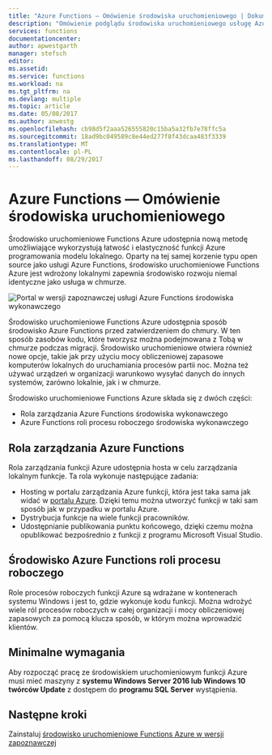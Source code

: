 ```yaml
---
title: "Azure Functions — Omówienie środowiska uruchomieniowego | Dokumentacja firmy Microsoft"
description: "Omówienie podglądu środowiska uruchomieniowego usługę Azure Functions"
services: functions
documentationcenter: 
author: apwestgarth
manager: stefsch
editor: 
ms.assetid: 
ms.service: functions
ms.workload: na
ms.tgt_pltfrm: na
ms.devlang: multiple
ms.topic: article
ms.date: 05/08/2017
ms.author: anwestg
ms.openlocfilehash: cb98d5f2aaa526555820c15ba5a32fb7e78ffc5a
ms.sourcegitcommit: 18ad9bc049589c8e44ed277f8f43dcaa483f3339
ms.translationtype: MT
ms.contentlocale: pl-PL
ms.lasthandoff: 08/29/2017
---
```

# <a name="azure-functions-runtime-overview"></a>Azure Functions — Omówienie środowiska uruchomieniowego

Środowisko uruchomieniowe Functions Azure udostępnia nową metodę umożliwiające wykorzystują łatwość i elastyczność funkcji Azure programowania modelu lokalnego. Oparty na tej samej korzenie typu open source jako usługi Azure Functions, środowisko uruchomieniowe Functions Azure jest wdrożony lokalnymi zapewnia środowisko rozwoju niemal identyczne jako usługa w chmurze.

![Portal w wersji zapoznawczej usługi Azure Functions środowiska wykonawczego][1]

Środowisko uruchomieniowe Functions Azure udostępnia sposób środowisko Azure Functions przed zatwierdzeniem do chmury. W ten sposób zasobów kodu, które tworzysz można podejmowana z Tobą w chmurze podczas migracji.  Środowisko uruchomieniowe otwiera również nowe opcje, takie jak przy użyciu mocy obliczeniowej zapasowe komputerów lokalnych do uruchamiania procesów partii noc. Można też używać urządzeń w organizacji warunkowo wysyłać danych do innych systemów, zarówno lokalnie, jak i w chmurze.

Środowisko uruchomieniowe Functions Azure składa się z dwóch części:
* Rola zarządzania Azure Functions środowiska wykonawczego
* Azure Functions roli procesu roboczego środowiska wykonawczego

## <a name="azure-functions-management-role"></a>Rola zarządzania Azure Functions

Rola zarządzania funkcji Azure udostępnia hosta w celu zarządzania lokalnym funkcje. Ta rola wykonuje następujące zadania:

* Hosting w portalu zarządzania Azure funkcji, która jest taka sama jak widać w [portalu Azure](https://portal.azure.com). Dzięki temu można utworzyć funkcji w taki sam sposób jak w przypadku w portalu Azure.
* Dystrybucja funkcje na wiele funkcji pracowników.
* Udostępnianie publikowania punktu końcowego, dzięki czemu można opublikować bezpośrednio z funkcji z programu Microsoft Visual Studio.

## <a name="azure-functions-worker-role"></a>Środowisko Azure Functions roli procesu roboczego

Role procesów roboczych funkcji Azure są wdrażane w kontenerach systemu Windows i jest to, gdzie wykonuje kodu funkcji.  Można wdrożyć wiele ról procesów roboczych w całej organizacji i mocy obliczeniowej zapasowych za pomocą klucza sposób, w którym można wprowadzić klientów.

## <a name="minimum-requirements"></a>Minimalne wymagania

Aby rozpocząć pracę ze środowiskiem uruchomieniowym funkcji Azure musi mieć maszyny z **systemu Windows Server 2016 lub Windows 10 twórców Update** z dostępem do **programu SQL Server** wystąpienia.

## <a name="next-steps"></a>Następne kroki

Zainstaluj [środowisko uruchomieniowe Functions Azure w wersji zapoznawczej](https://aka.ms/azafr)

<!--Image references-->
[1]: ./media/functions-runtime-overview/AzureFunctionsRuntime_Portal.png
